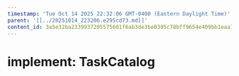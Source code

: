 ```yaml
---
timestamp: 'Tue Oct 14 2025 22:32:06 GMT-0400 (Eastern Daylight Time)'
parent: '[[../20251014_223206.e295cd73.md]]'
content_id: 3a5e32ba2339937205575601f6ab3de3be0395c78bff9654e409bb1eaa7804c2
---
```


# implement: TaskCatalog

